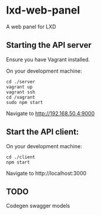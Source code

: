 # lxd-web-panel
A web panel for LXD

## Starting the API server

Ensure you have Vagrant installed.

On your development machine:

```
cd ./server
vagrant up
vagrant ssh
cd /vagrant
sudo npm start
```

Navigate to http://192.168.50.4:9000

## Start the API client:

On your development machine:

```
cd ./client
npm start
```

Navigate to http://localhost:3000

## TODO

Codegen swagger models
